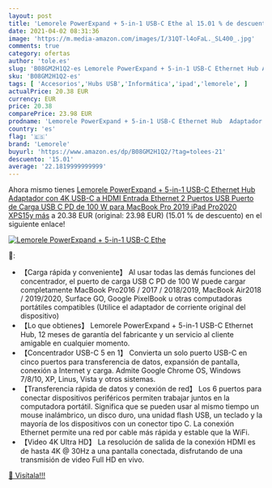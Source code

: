 ```yaml
---
layout: post
title: 'Lemorele PowerExpand + 5-in-1 USB-C Ethe al 15.01 % de descuento'
date: 2021-04-02 08:31:36
image: 'https://m.media-amazon.com/images/I/31QT-l4oFaL._SL400_.jpg'
comments: true
category: ofertas
author: 'tole.es'
slug: 'B08GM2H1Q2-es Lemorele PowerExpand + 5-in-1 USB-C Ethernet Hub Adaptador...'
sku: 'B08GM2H1Q2-es'
tags: [ 'Accesorios','Hubs USB','Informática','ipad','lemorele', ]
actualPrice: 20.38 EUR
currency: EUR
price: 20.38
comparePrice: 23.98 EUR
prodname: 'Lemorele PowerExpand + 5-in-1 USB-C Ethernet Hub  Adaptador con 4K USB-C a HDMI  Entrada Ethernet  2 Puertos USB  Puerto de Carga USB C PD de 100 W para MacBook Pro 2019  iPad Pro2020  XPS15y más'
country: 'es'
flag: '🇪🇸'
brand: 'Lemorele'
buyurl: 'https://www.amazon.es/dp/B08GM2H1Q2/?tag=tolees-21'
descuento: '15.01'
average: '22.1819999999999'
---
```


Ahora mismo tienes [Lemorele PowerExpand + 5-in-1 USB-C Ethernet Hub  Adaptador con 4K USB-C a HDMI  Entrada Ethernet  2 Puertos USB  Puerto de Carga USB C PD de 100 W para MacBook Pro 2019  iPad Pro2020  XPS15y más](https://www.amazon.es/dp/B08GM2H1Q2/?tag=tolees-21) a 20.38 EUR (original: 23.98 EUR) (15.01 %  de descuento) en el siguiente enlace!

[![Lemorele PowerExpand + 5-in-1 USB-C Ethe](https://m.media-amazon.com/images/I/31QT-l4oFaL._SL400_.jpg)](https://www.amazon.es/dp/B08GM2H1Q2/?tag=tolees-21)

🔎:

- 【Carga rápida y conveniente】 Al usar todas las demás funciones del concentrador, el puerto de carga USB C PD de 100 W puede cargar completamente MacBook Pro2016 / 2017 / 2018/2019, MacBook Air2018 / 2019/2020, Surface GO, Google PixelBook u otras computadoras portátiles compatibles (Utilice el adaptador de corriente original del dispositivo)
- 【Lo que obtienes】 Lemorele PowerExpand + 5-in-1 USB-C Ethernet Hub, 12 meses de garantía del fabricante y un servicio al cliente amigable en cualquier momento.
- 【Concentrador USB-C 5 en 1】 Convierta un solo puerto USB-C en cinco puertos para transferencia de datos, expansión de pantalla, conexión a Internet y carga. Admite Google Chrome OS, Windows 7/8/10, XP, Linus, Vista y otros sistemas.
- 【Transferencia rápida de datos y conexión de red】 Los 6 puertos para conectar dispositivos periféricos permiten trabajar juntos en la computadora portátil. Significa que se pueden usar al mismo tiempo un mouse inalámbrico, un disco duro, una unidad flash USB, un teclado y la mayoría de los dispositivos con un conector tipo C. La conexión Ethernet permite una red por cable más rápida y estable que la WiFi.
- 【Video 4K Ultra HD】 La resolución de salida de la conexión HDMI es de hasta 4K @ 30Hz a una pantalla conectada, disfrutando de una transmisión de video Full HD en vivo.

[🛒 Visítala!!!](https://www.amazon.es/dp/B08GM2H1Q2/?tag=tolees-21)
